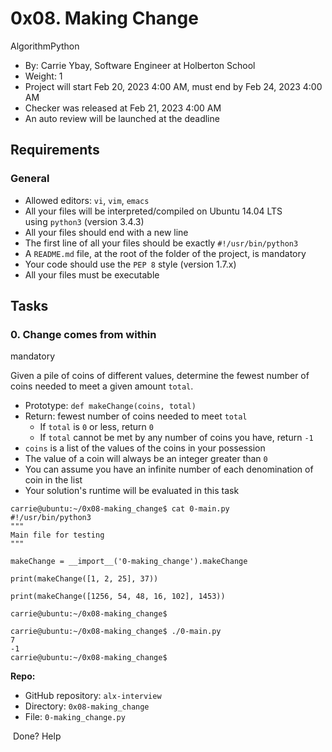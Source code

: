 0x08. Making Change
===================

AlgorithmPython

-   By: Carrie Ybay, Software Engineer at Holberton School
-   Weight: 1
-   Project will start Feb 20, 2023 4:00 AM, must end by Feb 24, 2023 4:00 AM
-   Checker was released at Feb 21, 2023 4:00 AM
-   An auto review will be launched at the deadline

Requirements
------------

### General

-   Allowed editors: `vi`, `vim`, `emacs`
-   All your files will be interpreted/compiled on Ubuntu 14.04 LTS using `python3` (version 3.4.3)
-   All your files should end with a new line
-   The first line of all your files should be exactly `#!/usr/bin/python3`
-   A `README.md` file, at the root of the folder of the project, is mandatory
-   Your code should use the `PEP 8` style (version 1.7.x)
-   All your files must be executable

Tasks
-----

### 0\. Change comes from within

mandatory

Given a pile of coins of different values, determine the fewest number of coins needed to meet a given amount `total`.

-   Prototype: `def makeChange(coins, total)`
-   Return: fewest number of coins needed to meet `total`
    -   If `total` is `0` or less, return `0`
    -   If `total` cannot be met by any number of coins you have, return `-1`
-   `coins` is a list of the values of the coins in your possession
-   The value of a coin will always be an integer greater than `0`
-   You can assume you have an infinite number of each denomination of coin in the list
-   Your solution's runtime will be evaluated in this task

```
carrie@ubuntu:~/0x08-making_change$ cat 0-main.py
#!/usr/bin/python3
"""
Main file for testing
"""

makeChange = __import__('0-making_change').makeChange

print(makeChange([1, 2, 25], 37))

print(makeChange([1256, 54, 48, 16, 102], 1453))

carrie@ubuntu:~/0x08-making_change$

```

```
carrie@ubuntu:~/0x08-making_change$ ./0-main.py
7
-1
carrie@ubuntu:~/0x08-making_change$

```

**Repo:**

-   GitHub repository: `alx-interview`
-   Directory: `0x08-making_change`
-   File: `0-making_change.py`

 Done? Help